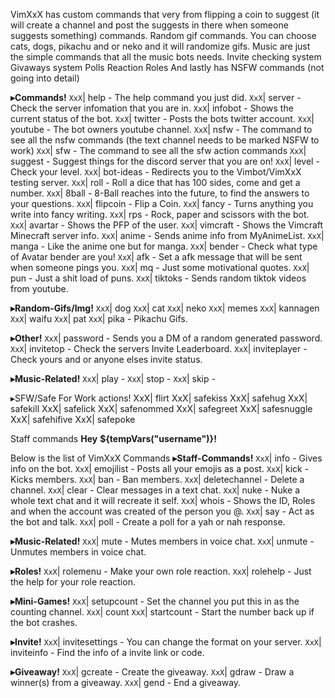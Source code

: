 VimXxX has custom commands that very from flipping a coin to suggest (it will create a channel and post the suggests in there when someone suggests something) commands. 
Random gif commands. You can choose cats, dogs, pikachu and or neko and it will randomize gifs.
Music are just the simple commands that all the music bots needs. 
Invite checking system 
Givaways system 
Polls
Reaction Roles 
And lastly has NSFW commands (not going into detail)

**__▸Commands!__** 
`XxX`| help - The help command you just did.
`XxX`| server - Check the server infomation that you are in.
`XxX`| infobot - Shows the current status of the bot.
`XxX`| twitter - Posts the bots twitter account.
`XxX`| youtube - The bot owners youtube channel.
`XxX`| nsfw - The command to see all the nsfw commands (the text channel needs to be marked NSFW to work)
`XxX`| sfw - The command to see all the sfw action commands
`XxX`| suggest - Suggest things for the discord server that you are on!
`XxX`| level - Check your level.
`XxX`| bot-ideas - Redirects you to the Vimbot/VimXxX testing server.
`XxX`| roll - Roll a dice that has 100 sides, come and get a number.
`XxX`| 8ball - 8-Ball reaches into the future, to find the answers to your questions.
`XxX`| flipcoin - Flip a Coin.
`XxX`| fancy - Turns anything you write into fancy writing.
`XxX`| rps - Rock, paper and scissors with the bot.
`XxX`| avartar - Shows the PFP of the user.
`XxX`| vimcraft - Shows the Vimcraft Minecraft server info.
`XxX`| anime - Sends anime info from MyAnimeList.
`XxX`| manga - Like the anime one but for manga.
`XxX`| bender - Check what type of Avatar bender are you!
`XxX`| afk - Set a afk message that will be sent when someone pings you.
`XxX`| mq - Just some motivational quotes.
`XxX`| pun - Just a shit load of puns.
`XxX`| tiktoks - Sends random tiktok videos from youtube.

**__▸Random-Gifs/Img!__** 
`XxX`| dog
`XxX`| cat
`XxX`| neko
`XxX`| memes
`XxX`| kannagen
`XxX`| waifu
`XxX`| pat
`XxX`| pika - Pikachu Gifs.

**__▸Other!__** 
`XxX`| password - Sends you a DM of a random generated password.
`XxX`| invitetop - Check the servers Invite Leaderboard.
`XxX`| inviteplayer - Check yours and or anyone elses invite status.

**__▸Music-Related!__** 
`XxX`| play - 
`XxX`| stop - 
`XxX`| skip -  

▸SFW/Safe For Work actions!
XxX| flirt
XxX| safekiss
XxX| safehug
XxX| safekill
XxX| safelick
XxX| safenommed
XxX| safegreet
XxX| safesnuggle
XxX| safehifive
XxX| safepoke

Staff commands 
**Hey** **${tempVars("username")}!**

Below is the list of VimXxX Commands
**__▸Staff-Commands!__** 
`XxX`| info - Gives info on the bot.
`XxX`| emojilist - Posts all your emojis as a post.
`XxX`| kick - Kicks members.
`XxX`| ban - Ban members.
`XxX`| deletechannel - Delete a channel.
`XxX`| clear - Clear messages in a text chat.
`XxX`| nuke - Nuke a whole text chat and it will recreate it self.
`XxX`| whois - Shows the ID, Roles and when the account was created of the person you @.
`XxX`| say - Act as the bot and talk.
`XxX`| poll - Create a poll for a yah or nah response.

**__▸Music-Related!__** 
`XxX`| mute - Mutes members in voice chat.
`XxX`| unmute - Unmutes members in voice chat.

**__▸Roles!__** 
`XxX`| rolemenu - Make your own role reaction.
`XxX`| rolehelp - Just the help for your role reaction.

**__▸Mini-Games!__** 
`XxX`| setupcount - Set the channel you put this in as the counting channel.
`XxX`| count
`XxX`| startcount - Start the number back up if the bot crashes.

**__▸Invite!__** 
`XxX`| invitesettings - You can change the format on your server.
`XxX`| inviteinfo - Find the info of a invite link or code.

**__▸Giveaway!__** 
`XxX`| gcreate - Create the giveaway.
`XxX`| gdraw - Draw a winner(s) from a giveaway.
`XxX`| gend - End a giveaway.

